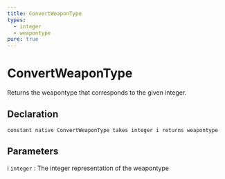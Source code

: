 ```yaml
---
title: ConvertWeaponType
types:
  - integer
  - weapontype
pure: true
---
```


# ConvertWeaponType
Returns the weapontype that corresponds to the given integer.

## Declaration

```jass
constant native ConvertWeaponType takes integer i returns weapontype
```

## Parameters
i `integer`
: The integer representation of the weapontype
